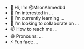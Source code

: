 - 👋 Hi, I’m @MilonAhmedbd
- 👀 I’m interested in ...
- 🌱 I’m currently learning ...
- 💞️ I’m looking to collaborate on ...
- 📫 How to reach me ...
- 😄 Pronouns: ...
- ⚡ Fun fact: ...

<!---
MilonAhmedbd/MilonAhmedbd is a ✨ special ✨ repository because its `README.md` (this file) appears on your GitHub profile.
You can click the Preview link to take a look at your changes.
--->
